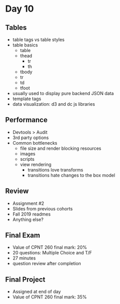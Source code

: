 # Day 10
## Tables
- table tags vs table styles
- table basics
  - table
  - thead
    - tr
    - th
  - tbody
  - tr
  - td
  - tfoot
- usually used to display pure backend JSON data
- template tags
- data visualization: d3 and dc js libraries

## Performance
- Devtools > Audit
- 3rd party options
- Common bottlenecks
  - file size and render blocking resources
  - images
  - scripts
  - view rendering
    - transitions love transforms
    - transitions hate changes to the box model

## Review
- Assignment #2
- Slides from previous cohorts
- Fall 2019 readmes
- Anything else?

## Final Exam
- Value of CPNT 260 final mark: 20%
- 20 questions: Multiple Choice and T/F
- 27 minutes
- question review after completion

## Final Project
- Assigned at end of day
- Value of CPNT 260 final mark: 35%
